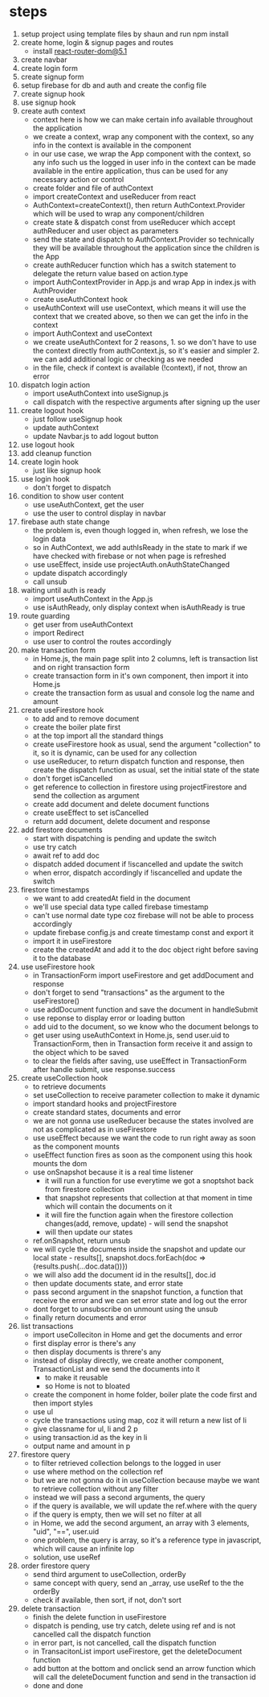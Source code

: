 # steps

1. setup project using template files by shaun and run npm install
2. create home, login & signup pages and routes
	- install react-router-dom@5.1
3. create navbar
4. create login form
5. create signup form
6. setup firebase for db and auth and create the config file
7. create signup hook
8. use signup hook
9. create auth context
	- context here is how we can make certain info available throughout the application
	- we create a context, wrap any component with the context, so any info in the context is available in the component
	- in our use case, we wrap the App component with the context, so any info such us the logged in user info in the context can be made available in the entire application, thus can be used for any necessary action or control
	- create folder and file of authContext
	- import createContext and useReducer from react
	- AuthContext=createContext(), then return AuthContext.Provider which will be used to wrap any component/children
	- create state & dispatch const from useReducer which accept authReducer and user object as parameters
	- send the state and dispatch to AuthContext.Provider so technically they will be available throughout the application since the children is the App
	- create authReducer function which has a switch statement to delegate the return value based on action.type
	- import AuthContextProvider in App.js and wrap App in index.js with AuthProvider
	- create useAuthContext hook
	- useAuthContext will use useContext, which means it will use the context that we created above, so then we can get the info in the context
	- import AuthContext and useContext
	- we create useAuthContext for 2 reasons, 1. so we don't have to use the context directly from authContext.js, so it's easier and simpler 2. we can add additional logic or checking as we needed
	- in the file, check if context is available (!context), if not, throw an error
10. dispatch login action
	- import useAuthContext into useSignup.js
	- call dispatch with the respective arguments after signing up the user
11. create logout hook
	- just follow useSignup hook
	- update authContext
	- update Navbar.js to add logout button
12. use logout hook
13. add cleanup function
14. create login hook
	- just like signup hook
15. use login hook
	- don't forget to dispatch
16. condition to show user content
	- use useAuthContext, get the user
	- use the user to control display in navbar
17. firebase auth state change
	- the problem is, even though logged in, when refresh, we lose the login data
	- so in AuthContext, we add authIsReady in the state to mark if we have checked with firebase or not when page is refreshed
	- use useEffect, inside use projectAuth.onAuthStateChanged
	- update dispatch accordingly
	- call unsub
18. waiting until auth is ready
	- import useAuthContext in the App.js
	- use isAuthReady, only display context when isAuthReady is true
19. route guarding
	- get user from useAuthContext
	- import Redirect
	- use user to control the routes accordingly
20. make transaction form
	- in Home.js, the main page split into 2 columns, left is transaction list and on right transaction form
	- create transaction form in it's own component, then import it into Home.js
	- create the transaction form as usual and console log the name and amount
21. create useFirestore hook
	- to add and to remove document
	- create the boiler plate first
	- at the top import all the standard things
	- create useFirestore hook as usual, send the argument "collection" to it, so it is dynamic, can be used for any collection
	- use useReducer, to return dispatch function and response, then create the dispatch function as usual, set the initial state of the state
	- don't forget isCancelled
	- get reference to collection in firestore using projectFirestore and send the collection as argument
	- create add document and delete document functions
	- create useEffect to set isCancelled
	- return add document, delete document and response
22. add firestore documents
	- start with dispatching is pending and update the switch
	- use try catch
	- await ref to add doc
	- dispatch added document if !iscancelled and update the switch
	- when error, dispatch accordingly if !iscancelled and update the switch
23. firestore timestamps
	- we want to add createdAt field in the document
	- we'll use special data type called firebase timestamp
	- can't use normal date type coz firebase will not be able to process accordingly
	- update firebase config.js and create timestamp const and export it
	- import it in useFirestore 
	- create the createdAt and add it to the doc object right before saving it to the database
24. use useFirestore hook
	- in TransactionForm import useFirestore and get addDocument and response
	- don't forget to send "transactions" as the argument to the useFirestore()
	- use addDocument function and save the document in handleSubmit
	- use reponse to display error or loading button
	- add uid to the document, so we know who the document belongs to
	- get user using useAuthContext in Home.js, send user.uid to TransactionForm, then in Transaction form receive it and assign to the object which to be saved
	- to clear the fields after saving, use useEffect in TransactionForm after handle submit, use response.success
25. create useCollection hook
	- to retrieve documents
	- set useCollection to receive parameter collection to make it dynamic
	- import standard hooks and projectFirestore
	- create standard states, documents and error
	- we are not gonna use useReducer because the states involved are not as complicated as in useFirestore
	- use useEffect because we want the code to run right away as soon as the component mounts
	- useEffect function fires as soon as the component using this hook mounts the dom
	- use onSnapshot because it is a real time listener
		- it will run a function for use everytime we got a snoptshot back from firestore collection
		- that snapshot represents that collection at that moment in time which will contain the documents on it
		- it will fire the function again when the firestore collection changes(add, remove, update) - will send the snapshot
		- will then update our states
	- ref.onSnapshot, return unsub
	- we will cycle the documents inside the snapshot and update our local state - results[], snapshot.docs.forEach(doc => {results.push(...doc.data())})
	- we will also add the document id in the results[], doc.id
	- then update documents state, and error state
	- pass second argument in the snapshot function, a function that receive the error and we can set error state and log out the error
	- dont forget to unsubscribe on unmount using the unsub
	- finally return documents and error
26. list transactions
	- import useColleciton in Home and get the documents and error
	- first display error is there's any
	- then display documents is threre's any
	- instead of display directly, we create another component, TransactionList and we send the documents into it
		- to make it reusable
		- so Home is not to bloated
	- create the component in home folder, boiler plate the code first and then import styles
	- use ul
	- cycle the transactions using map, coz it will return a new list of li
	- give classname for ul, li and 2 p
	- using transaction.id as the key in li
	- output name and amount in p 
27. firestore query
	- to filter retrieved collection belongs to the logged in user
	- use where method on the collection ref
	- but we are not gonna do it in useCollection because maybe we want to retrieve collection without any filter
	- instead we will pass a second arguments, the query
	- if the query is available, we will update the ref.where with the query
	- if the query is empty, then we will set no filter at all
	- in Home, we add the second argument, an array with 3 elements, "uid", "==", user.uid
	- one problem, the query is array, so it's a reference type in javascript, which will cause an infinite lop
	- solution, use useRef
28. order firestore query
	- send third argument to useCollection, orderBy
	- same concept with query, send an _array, use useRef to the the orderBy
	- check if available, then sort, if not, don't sort
29. delete transaction
	- finish the delete function in useFirestore
	- dispatch is pending, use try catch, delete using ref and is not cancelled call the dispatch function
	- in error part, is not cancelled, call the dispatch function
	- in TransacitonList import useFirestore, get the deleteDocument function
	- add button at the bottom and onclick send an arrow function which will call the deleteDocument function and send in the transaction id
	- done and done